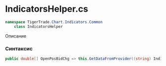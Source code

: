 
# IndicatorsHelper.cs
```csharp
namespace TigerTrade.Chart.Indicators.Common  
    class IndicatorsHelper
```

Описание

### Синтаксис
```csharp
public double[] OpenPosBidChg => this.GetDataFromProvider((string) IndicatorsHelper.buesU2Tct638m4LDe0vP(-2130642447 ^ -2130683023));{ get; }
```
